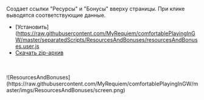 Создает ссылки "Ресурсы" и "Бонусы" вверху страницы. При клике выводятся соответствующие данные.
<br>
* [Установить](https://raw.githubusercontent.com/MyRequiem/comfortablePlayingInGW/master/separatedScripts/ResourcesAndBonuses/resourcesAndBonuses.user.js
* [Скачать zip-архив](https://raw.githubusercontent.com/MyRequiem/comfortablePlayingInGW/master/separatedScripts/ResourcesAndBonuses/resourcesAndBonuses.user.js.zip)
<br>
<br>
![ResourcesAndBonuses](https://raw.githubusercontent.com/MyRequiem/comfortablePlayingInGW/master/imgs/ResourcesAndBonuses/screen.png)


